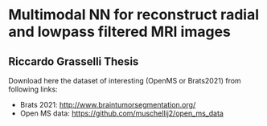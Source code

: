 # Multimodal NN for reconstruct radial and lowpass filtered MRI images
## Riccardo Grasselli Thesis


Download here the dataset of interesting (OpenMS or Brats2021) from following links:
 - Brats 2021: http://www.braintumorsegmentation.org/
 - Open MS data: https://github.com/muschellij2/open_ms_data

